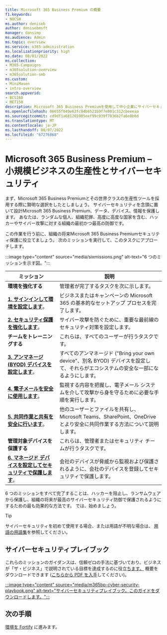 ```yaml
---
title: Microsoft 365 Business Premium の概要
f1.keywords:
- NOCSH
ms.author: deniseb
author: denisebmsft
manager: dansimp
ms.audience: Admin
ms.topic: overview
ms.service: o365-administration
ms.localizationpriority: high
ms.date: 08/01/2022
ms.collection:
- M365-Campaigns
- m365solution-overview
- m365solution-smb
ms.custom:
- MiniMaven
- intro-overview
search.appverid:
- BCS160
- MET150
description: Microsoft 365 Business Premiumを使用して中小企業にサイバーセキュリティを実装する方法について説明します。 サイバーセキュリティの機能と機能は、サイバー攻撃やセキュリティ侵害を防ぐために最適化され、高度なサイバー防御を使用してデータ、デバイス、情報を保護するのに役立ちます。
ms.openlocfilehash: 06655f049e62fc04b6521b9f7e801c312cbeeeaa
ms.sourcegitcommit: cd9df1a681265905eef99c039f7036b2fa6e8b6d
ms.translationtype: MT
ms.contentlocale: ja-JP
ms.lasthandoff: 08/07/2022
ms.locfileid: "67276868"
---
```

# <a name="microsoft-365-business-premium--productivity-and-cybersecurity-for-small-business"></a>Microsoft 365 Business Premium – 小規模ビジネスの生産性とサイバーセキュリティ

まず、Microsoft 365 Business Premiumとその世界クラスの生産性ツールを採用する際に賢明な選択をしたとしましょう。 サイバーセキュリティを念頭に置いて設計Microsoft 365 Business Premium、データ、デバイス、情報を保護します。 あなたは、ランダムな個人、組織犯罪、高度に高度な国家を含む、ハッカーやサイバー攻撃に対する組織の最初かつ最高の防御です。

この作業を行う前に、組織の将来Microsoft 365 Business Premiumセキュリティ保護に役立てましょう。 次のミッションを実行して、このタスクにアプローチします。 

:::image type="content" source="media/sixmissions.png" alt-text="6 つのミッションを示す図。":::


| ミッション  | 説明  |
|---------|---------|
| **環境を強化する**  | 管理者が完了するタスクを次に示します。 |
| [**1. サインインして環境を設定します**](m365bp-setup-overview.md)。    | ビジネスまたはキャンペーンの Microsoft 365 の基本的なセットアップ プロセスを完了します。   |
| [**2. セキュリティ保護を強化します**](m365bp-security-overview.md)。   |  サイバー攻撃を防ぐために、重要な最前線のセキュリティ対策を設定します。   |
| **チームをトレーニングする**  | これらは、すべてのユーザーが行うタスクです。 |
| [**3. アンマネージ (BYOD) デバイスを設定します**](m365bp-protect-pcs-macs.md)。 | すべてのアンマネージド ("Bring your own device"、別名 BYOD) デバイスを設定して、それらがエコシステムの安全な一部になるようにします。 |
| [**4. 電子メールを安全に使用します**](m365bp-protect-email-overview.md)。 | 監視する内容を把握し、電子メール システムを介して攻撃から身を守るために必要な手順を実行します。 |
| [**5. 共同作業と共有を安全に行います**](m365bp-collaborate-share-securely.md)。 | 他のユーザーとファイルを共有し、Microsoft Teams、SharePoint、OneDrive とより安全に共同作業する方法について説明します。 |
| **管理対象デバイスを保護する**   | これらは、管理者またはセキュリティ チームが行うタスクです。 |
| [**6. マネージド デバイスを設定してセキュリティで保護します**](m365bp-protect-devices.md)。 | 会社のデバイスが脅威から監視および保護されるように、会社のデバイスを登録してセキュリティで保護します。 |

6 つのミッションをすべて完了することは、ハッカーを阻止し、ランサムウェアから保護し、組織の将来が最高のサイバーセキュリティ防御で保護されるようにするための最も効果的な方法です。 では、始めましょう。

> [!TIP]
> サイバーセキュリティを初めて使用する場合、または用語が不明な場合は、 [用語の用語集](m365bp-glossary.yml)を参照してください。

## <a name="cybersecurity-playbook"></a>サイバーセキュリティプレイブック

これらのミッションのガイダンスは、信頼ゼロの手法に基づいており、ビジネスが「ザ・ビジネス」で説明されている目標を達成するのに役立[ちます。](https://go.microsoft.com/fwlink/p/?linkid=2015598) 概要をダウンロードできます ([こちらから PDF を入手](https://download.microsoft.com/download/9/c/1/9c167271-8209-492e-acc2-38a39d1834c2/m365bp-cybersecurity-playbook.pdf)してください)。

[:::image type="content" source="media/m365bp-cyber-security-playbook.png" alt-text="サイバーセキュリティプレイブック。このガイドをダウンロードします。":::](https://download.microsoft.com/download/9/c/1/9c167271-8209-492e-acc2-38a39d1834c2/m365bp-cybersecurity-playbook.pdf)

## <a name="next-steps"></a>次の手順

[環境を Fortify](m365bp-setup-overview.md) に進みます。


